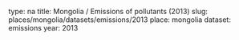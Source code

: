 type: na
title: Mongolia / Emissions of pollutants (2013)
slug: places/mongolia/datasets/emissions/2013
place: mongolia
dataset: emissions
year: 2013
